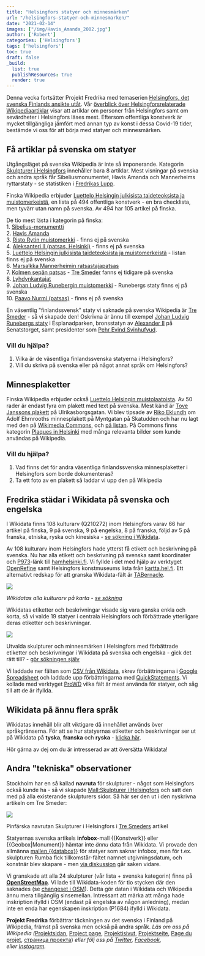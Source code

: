 ```yaml
---
title: "Helsingfors statyer och minnesmärken"
url: "/helsingfors-statyer-och-minnesmarken/"
date: "2021-02-14"
images: ["/img/Havis_Amanda_2002.jpg"]
author: ['Robert']
categories: ['Helsingfors']
tags: ['helsingfors']
toc: true
draft: false
_build:
  list: true
  publishResources: true
  render: true
---
```


Denna vecka fortsätter Projekt Fredrika med temaserien [Helsingfors, det svenska Finlands ansikte utåt](https://projektfredrika.fi/tre-smeder/). Vår [överblick över Helsingforsrelaterade Wikipediaartiklar](https://projektfredrika.fi/helsingfors-ett-ytskrap/) visar att artiklar om personer från Helsingfors samt om sevärdheter i Helsingfors läses mest. Eftersom offentliga konstverk är mycket tillgängliga jämfört med annan typ av konst i dessa Covid-19 tider, bestämde vi oss för att börja med statyer och minnesmärken.

## Få artiklar på svenska om statyer

Utgångsläget på svenska Wikipedia är inte så imponerande. Kategorin [Skulpturer i Helsingfors](https://sv.wikipedia.org/wiki/Kategori:Skulpturer_i_Helsingfors) innehåller bara 8 artiklar. Mest visningar på svenska och andra språk får Sibeliusmonumentet, Havis Amanda och Mannerheims ryttarstaty - se statistiken i [Fredrikas Lupp](https://wiki.projektfredrika.fi/Skulpturer_i_Helsingfors).

Finska Wikipedia erbjuder [Luettelo Helsingin julkisista taideteoksista ja muistomerkeistä](https://fi.wikipedia.org/wiki/Luettelo_Helsingin_julkisista_taideteoksista_ja_muistomerkeist%C3%A4), en lista på 494 offentliga konstverk - en bra checklista, men tyvärr utan namn på svenska. Av 494 har 105 artikel på finska.

De tio mest lästa i kategorin på finska:  
1\. [Sibelius-monumentti](https://fi.wikipedia.org/wiki/Sibelius-monumentti)  
2\. [Havis Amanda](https://fi.wikipedia.org/wiki/Havis_Amanda)  
3\. [Risto Rytin muistomerkki](https://fi.wikipedia.org/wiki/Risto_Rytin_muistomerkki) - finns ej på svenska  
4\. [Aleksanteri II (patsas, Helsinki)](https://fi.wikipedia.org/wiki/Aleksanteri_II_(patsas,_Helsinki)) - finns ej på svenska  
5\. [Luettelo Helsingin julkisista taideteoksista ja muistomerkeistä](https://fi.wikipedia.org/wiki/Luettelo_Helsingin_julkisista_taideteoksista_ja_muistomerkeist%C3%A4) \- listan finns ej på svenska  
6\. [Marsalkka Mannerheimin ratsastajapatsas](https://fi.wikipedia.org/wiki/Marsalkka_Mannerheimin_ratsastajapatsas)  
7\. [Kolmen sepän patsas](https://fi.wikipedia.org/wiki/Kolmen_sep%C3%A4n_patsas) \- [Tre Smeder](https://sv.wikipedia.org/wiki/Tre_smeder) fanns ej tidigare på svenska  
8\. [Lyhdynkantajat](https://fi.wikipedia.org/wiki/Lyhdynkantajat)  
9\. [Johan Ludvig Runebergin muistomerkki](https://fi.wikipedia.org/wiki/Johan_Ludvig_Runebergin_muistomerkki) \- Runebergs staty finns ej på svenska  
10\. [Paavo Nurmi (patsas)](https://fi.wikipedia.org/wiki/Paavo_Nurmi_(patsas)) - finns ej på svenska

En väsentlig "finlandssvensk" staty vi saknade på svenska Wikipedia är [Tre Smeder](https://sv.wikipedia.org/wiki/Tre_Smeder) - så vi skapade den! Oskrivna är ännu till exempel [Johan Ludvig Runebergs staty](https://sv.wikipedia.org/wiki/Johan_Ludvig_Runebergs_staty) i Esplanadparken, bronsstatyn av [Alexander II](https://sv.wikipedia.org/wiki/Alexander_II_(staty,_Helsingfors)) på Senatstorget, samt presidenter som [Pehr Evind Svinhufvud](https://sv.wikipedia.org/wiki/P.%20E.%20Svinhufvud%20(staty)).

### Vill du hjälpa?

1.  Vilka är de väsentliga finlandssvenska statyerna i Helsingfors?
2.  Vill du skriva på svenska eller på något annat språk om Helsingfors?

## Minnesplaketter

Finska Wikipedia erbjuder också [Luettelo Helsingin muistolaatoista](https://fi.wikipedia.org/wiki/Luettelo_Helsingin_muistolaatoista). Av 50 rader är endast fyra om plakett med text på svenska. Mest känd är [Tove Janssons plakett](https://fi.wikipedia.org/wiki/Tiedosto:Tove_Janssonin_muistolaatta.JPG) på Ulrikasborgsgatan. Vi blev tipsade av [Riko Eklundh](https://sv.wikipedia.org/wiki/Riko_Eklundh) om Adolf Ehrnrooths minnesplakett på Myntgatan på Skatudden och har nu lagt med den på [Wikimedia Commons](https://commons.wikimedia.org/wiki/File:Mannerheimriddare_Adolf_Erik_Ehrnrooth,_Minnesplakett_p%C3%A5_Myntgatan_p%C3%A5_Skatudden_i_Helsingfors.jpg), och [på listan](https://fi.wikipedia.org/wiki/Luettelo_Helsingin_muistolaatoista). På Commons finns kategorin [Plaques in Helsinki](https://commons.wikimedia.org/wiki/Category:Plaques_in_Helsinki) med många relevanta bilder som kunde användas på Wikipedia.

### Vill du hjälpa?

1.  Vad finns det för andra väsentliga finlandssvenska minnesplaketter i Helsingfors som borde dokumenteras? 
2.  Ta ett foto av en plakett så laddar vi upp den på Wikipedia

## Fredrika städar i Wikidata på svenska och engelska

I Wikidata finns 108 kulturarv (Q210272) inom Helsingfors varav 66 har artikel på finska, 9 på svenska, 9 på engelska, 8 på franska, följd av 5 på franska, etniska, ryska och kinesiska - [se sökning i Wikidata](https://query.wikidata.org/#%23%20kulturarv%20i%20Helsingfors%0ASELECT%20DISTINCT%20%3Fitem%20%3FitemLabel%20%3FitemDescription%0A%0A%20%20%28GROUP_CONCAT%28DISTINCT%20%3Fwpsv_title%3BSEPARATOR%3D%22%2C%20%22%29%20AS%20%3Fsv_title%29%20%0A%20%20%28GROUP_CONCAT%28DISTINCT%20%3Fwpfi_title%3BSEPARATOR%3D%22%2C%20%22%29%20AS%20%3Ffi_title%29%20%0A%20%20%28GROUP_CONCAT%28DISTINCT%20%3Fwpno_title%3BSEPARATOR%3D%22%2C%20%22%29%20AS%20%3Fno_title%29%20%0A%20%20%28GROUP_CONCAT%28DISTINCT%20%3Fwpda_title%3BSEPARATOR%3D%22%2C%20%22%29%20AS%20%3Fda_title%29%20%0A%20%20%28GROUP_CONCAT%28DISTINCT%20%3Fwpen_title%3BSEPARATOR%3D%22%2C%20%22%29%20AS%20%3Fen_title%29%20%0A%20%20%28GROUP_CONCAT%28DISTINCT%20%3Fwpde_title%3BSEPARATOR%3D%22%2C%20%22%29%20AS%20%3Fde_title%29%20%0A%20%20%28GROUP_CONCAT%28DISTINCT%20%3Fwpfr_title%3BSEPARATOR%3D%22%2C%20%22%29%20AS%20%3Ffr_title%29%20%0A%20%20%28GROUP_CONCAT%28DISTINCT%20%3Fwpes_title%3BSEPARATOR%3D%22%2C%20%22%29%20AS%20%3Fes_title%29%20%0A%20%20%28GROUP_CONCAT%28DISTINCT%20%3Fwppt_title%3BSEPARATOR%3D%22%2C%20%22%29%20AS%20%3Fpt_title%29%20%0A%20%20%28GROUP_CONCAT%28DISTINCT%20%3Fwpet_title%3BSEPARATOR%3D%22%2C%20%22%29%20AS%20%3Fet_title%29%20%0A%20%20%28GROUP_CONCAT%28DISTINCT%20%3Fwpso_title%3BSEPARATOR%3D%22%2C%20%22%29%20AS%20%3Fso_title%29%20%0A%20%20%28GROUP_CONCAT%28DISTINCT%20%3Fwpru_title%3BSEPARATOR%3D%22%2C%20%22%29%20AS%20%3Fru_title%29%20%0A%20%20%28GROUP_CONCAT%28DISTINCT%20%3Fwpar_title%3BSEPARATOR%3D%22%2C%20%22%29%20AS%20%3Far_title%29%20%0A%20%20%28GROUP_CONCAT%28DISTINCT%20%3Fwpzh_title%3BSEPARATOR%3D%22%2C%20%22%29%20AS%20%3Fzh_title%29%20%0A%20%20%28GROUP_CONCAT%28DISTINCT%20%3Fwpja_title%3BSEPARATOR%3D%22%2C%20%22%29%20AS%20%3Fja_title%29%20%0A%20%20%0AWHERE%20%0A%7B%20%0A%20%20%3Fitem%20wdt%3AP31%2Fwdt%3AP279%2a%20wd%3AQ210272.%0A%20%20%3Fitem%20wdt%3AP131%20wd%3AQ1757.%20%0A%0A%20%20OPTIONAL%20%7B%20%3Fwpsv%20schema%3Aabout%20%3Fitem%20.%20%3Fwpsv%20schema%3AisPartOf%20%3Chttps%3A%2F%2Fsv.wikipedia.org%2F%3E%3Bschema%3Aname%20%3Fwpsv_title.%7D%0A%20%20OPTIONAL%20%7B%20%3Fwpfi%20schema%3Aabout%20%3Fitem%20.%20%3Fwpfi%20schema%3AisPartOf%20%3Chttps%3A%2F%2Ffi.wikipedia.org%2F%3E%3Bschema%3Aname%20%3Fwpfi_title.%7D%0A%20%20OPTIONAL%20%7B%20%3Fwpno%20schema%3Aabout%20%3Fitem%20.%20%3Fwpno%20schema%3AisPartOf%20%3Chttps%3A%2F%2Fno.wikipedia.org%2F%3E%3Bschema%3Aname%20%3Fwpno_title.%7D%0A%20%20OPTIONAL%20%7B%20%3Fwpda%20schema%3Aabout%20%3Fitem%20.%20%3Fwpda%20schema%3AisPartOf%20%3Chttps%3A%2F%2Fda.wikipedia.org%2F%3E%3Bschema%3Aname%20%3Fwpda_title.%7D%0A%20%20OPTIONAL%20%7B%20%3Fwpen%20schema%3Aabout%20%3Fitem%20.%20%3Fwpen%20schema%3AisPartOf%20%3Chttps%3A%2F%2Fen.wikipedia.org%2F%3E%3Bschema%3Aname%20%3Fwpen_title.%7D%0A%20%20OPTIONAL%20%7B%20%3Fwpde%20schema%3Aabout%20%3Fitem%20.%20%3Fwpde%20schema%3AisPartOf%20%3Chttps%3A%2F%2Fde.wikipedia.org%2F%3E%3Bschema%3Aname%20%3Fwpde_title.%7D%0A%20%20OPTIONAL%20%7B%20%3Fwpfr%20schema%3Aabout%20%3Fitem%20.%20%3Fwpfr%20schema%3AisPartOf%20%3Chttps%3A%2F%2Ffr.wikipedia.org%2F%3E%3Bschema%3Aname%20%3Fwpfr_title.%7D%0A%20%20OPTIONAL%20%7B%20%3Fwpes%20schema%3Aabout%20%3Fitem%20.%20%3Fwpes%20schema%3AisPartOf%20%3Chttps%3A%2F%2Fes.wikipedia.org%2F%3E%3Bschema%3Aname%20%3Fwpes_title.%7D%0A%20%20OPTIONAL%20%7B%20%3Fwppt%20schema%3Aabout%20%3Fitem%20.%20%3Fwppt%20schema%3AisPartOf%20%3Chttps%3A%2F%2Fpt.wikipedia.org%2F%3E%3Bschema%3Aname%20%3Fwppt_title.%7D%0A%20%20OPTIONAL%20%7B%20%3Fwpet%20schema%3Aabout%20%3Fitem%20.%20%3Fwpet%20schema%3AisPartOf%20%3Chttps%3A%2F%2Fet.wikipedia.org%2F%3E%3Bschema%3Aname%20%3Fwpet_title.%7D%0A%20%20OPTIONAL%20%7B%20%3Fwpso%20schema%3Aabout%20%3Fitem%20.%20%3Fwpso%20schema%3AisPartOf%20%3Chttps%3A%2F%2Fso.wikipedia.org%2F%3E%3Bschema%3Aname%20%3Fwpso_title.%7D%0A%20%20OPTIONAL%20%7B%20%3Fwpru%20schema%3Aabout%20%3Fitem%20.%20%3Fwpru%20schema%3AisPartOf%20%3Chttps%3A%2F%2Fru.wikipedia.org%2F%3E%3Bschema%3Aname%20%3Fwpru_title.%7D%0A%20%20OPTIONAL%20%7B%20%3Fwpar%20schema%3Aabout%20%3Fitem%20.%20%3Fwpar%20schema%3AisPartOf%20%3Chttps%3A%2F%2Far.wikipedia.org%2F%3E%3Bschema%3Aname%20%3Fwpar_title.%7D%0A%20%20OPTIONAL%20%7B%20%3Fwpzh%20schema%3Aabout%20%3Fitem%20.%20%3Fwpzh%20schema%3AisPartOf%20%3Chttps%3A%2F%2Fzh.wikipedia.org%2F%3E%3Bschema%3Aname%20%3Fwpzh_title.%7D%0A%20%20OPTIONAL%20%7B%20%3Fwpja%20schema%3Aabout%20%3Fitem%20.%20%3Fwpja%20schema%3AisPartOf%20%3Chttps%3A%2F%2Fja.wikipedia.org%2F%3E%3Bschema%3Aname%20%3Fwpja_title.%7D%0A%20%0A%20%20SERVICE%20wikibase%3Alabel%20%7B%20bd%3AserviceParam%20wikibase%3Alanguage%20%22sv%22.%20%7D%0A%7DGROUP%20BY%20%3Fitem%20%3FitemLabel%20%3FitemDescription%20ORDER%20BY%20%3FitemLabel).

Av 108 kulturarv inom Helsingfors hade ytterst få etikett och beskrivning på svenska. Nu har alla etikett och beskrivning på svenska samt koordinater och [P973](https://www.wikidata.org/wiki/Property:P973)\-länk till [hamhelsinki.fi](https://www.hamhelsinki.fi/). Vi fyllde i det med hjälp av verktyget [OpenRefine](https://openrefine.org/) samt Helsingfors konstmuseums lista från [kartta.hel.fi](https://kartta.hel.fi/). Ett alternativt redskap för att granska Wikidata-fält är [TABernacle](https://tabernacle.toolforge.org/?#/tab/sparql/SELECT%20%3Fitem%20%3FitemLabel%20WHERE%20%7B%0A%20%20SERVICE%20wikibase%3Alabel%20%7B%20bd%3AserviceParam%20wikibase%3Alanguage%20%22%5BAUTO_LANGUAGE%5D%2Cen%22.%20%7D%0A%20%20%3Fitem%20wdt%3AP31%20wd%3A%20Q210272.%0A%20%20%3Fitem%20wdt%3AP131%20wd%3AQ1757.%0A%7D/Lfi%2Csv%2Cen%2Cde%2Cfr%2Cru%3BAfi%2Csv%2Cen%2Cde%2Cfr%2Cru%3BDfi%2Csv%2Cen%2Cde%2Cfr%2Cru%3BP180%3BP547%3BP825%3BP18%3BP625%3BP31).

![](/2021/02/helsingfors-statyer-och-minnesmarken-01.jpg)

_Wikidatas alla kulturarv på karta -_ [_se sökning_](https://query.wikidata.org/#%23defaultView%3AMap%0A%23%20kulturarv%20i%20Helsingfors%0ASELECT%20DISTINCT%20%3Fitem%20%3FitemLabel%20%3FitemDescription%20%3F%C3%A5r_skapad%20%3F%C3%A5r_publicerad%20%3FmotivLabel%20%3FtillminnetavLabel%20%3Ftill%C3%A4gnadLabel%20%3Fimage%20%3Fcoords%0A%20%20%0AWHERE%20%0A%7B%20%0A%20%20%3Fitem%20wdt%3AP31%2Fwdt%3AP279%2a%20wd%3AQ210272.%0A%20%20%3Fitem%20wdt%3AP131%20wd%3AQ1757.%20%0A%20%20%0A%20%20OPTIONAL%7B%3Fitem%20wdt%3AP571%20%3Fp571.%20BIND%28SUBSTR%28STR%28COALESCE%28%3Fp571%2C%22%22%29%29%2C1%2C4%29%20AS%20%3F%C3%A5r_skapad%29%7D%0A%20%20OPTIONAL%7B%3Fitem%20wdt%3AP577%20%3Fp577.%20BIND%28SUBSTR%28STR%28COALESCE%28%3Fp577%2C%22%22%29%29%2C1%2C4%29%20AS%20%3F%C3%A5r_publicerad%29%7D%0A%20%20OPTIONAL%7B%3Fitem%20wdt%3AP180%20%3Fmotiv%7D%20%0A%20%20OPTIONAL%7B%3Fitem%20wdt%3AP547%20%3Ftillminnetav%7D%20%0A%20%20OPTIONAL%7B%3Fitem%20wdt%3AP825%20%3Ftill%C3%A4gnad%7D%20%0A%20%20OPTIONAL%7B%3Fitem%20wdt%3AP18%20%3Fimage%7D%0A%20%20OPTIONAL%7B%3Fitem%20wdt%3AP625%20%3Fcoords%7D%0A%20%0A%20%20SERVICE%20wikibase%3Alabel%20%7B%20bd%3AserviceParam%20wikibase%3Alanguage%20%22sv%22.%20%7D%0A%7DORDER%20BY%20%3FitemLabel)

Wikidatas etiketter och beskrivningar visade sig vara ganska enkla och korta, så vi valde 19 statyer i centrala Helsingfors och förbättrade ytterligare deras etiketter och beskrivningar.

![](/2021/02/helsingfors-statyer-och-minnesmarken-02.jpg)

Utvalda skulpturer och minnesmärken i Helsingfors med förbättrade etiketter och beskrivningar i Wikidata på svenska och engelska - gick det rätt till? - [gör sökningen själv](https://query.wikidata.org/#%23%20minnesm%C3%A4rken%20i%20Helsingfors%0ASELECT%20DISTINCT%20%3Fitem%20%3Flabelsv%20%3Fdescsv%20%3Flabelen%20%3Fdescen%20%20%3FmotivLabel%20%3FtillminnetavLabel%20%3Ftill%C3%A4gnadLabel%20%3Fimage%20%3Fcoords%0A%23%3FinstansavLabel%20%3FplatsLabel%0A%23%3Flabelde%20%3Fdescde%20%3Flabelfr%20%3Fdescfr%20%3Flabelru%20%3Fdescru%20%3Fwpsv%20%3Fwpfi%20%3Fwpen%20%3Fwpde%20%3Fwpfr%20%3Fwpru%0A%0AWHERE%20%0A%7B%20%20VALUES%20%3Fitem%7Bwd%3AQ11850731%20wd%3AQ11850682%20wd%3AQ5409330%20wd%3AQ64007552%20wd%3AQ86044311%20wd%3AQ14116244%20wd%3AQ101792007%20wd%3AQ2511913%20wd%3AQ56402352%20wd%3AQ18662391%20wd%3AQ7797830%20wd%3AQ56402318%20wd%3AQ2584017%20wd%3AQ523268%20wd%3AQ15715122%20wd%3AQ17382947%20wd%3AQ56332950%20wd%3AQ56402637%20wd%3AQ105389369%7D%0A%0A%20%20OPTIONAL%7B%3Fitem%20rdfs%3Alabel%20%3Flabelsv%20filter%20%28lang%28%3Flabelsv%29%20%3D%20%22sv%22%29.%7D%0A%20%20OPTIONAL%7B%3Fitem%20rdfs%3Alabel%20%3Flabelfi%20filter%20%28lang%28%3Flabelfi%29%20%3D%20%22fi%22%29.%7D%0A%20%20OPTIONAL%7B%3Fitem%20rdfs%3Alabel%20%3Flabelen%20filter%20%28lang%28%3Flabelen%29%20%3D%20%22en%22%29.%7D%0A%20%20OPTIONAL%7B%3Fitem%20rdfs%3Alabel%20%3Flabelde%20filter%20%28lang%28%3Flabelde%29%20%3D%20%22de%22%29.%7D%0A%20%20OPTIONAL%7B%3Fitem%20rdfs%3Alabel%20%3Flabelfr%20filter%20%28lang%28%3Flabelfr%29%20%3D%20%22fr%22%29.%7D%20%20%0A%20%20OPTIONAL%7B%3Fitem%20rdfs%3Alabel%20%3Flabelru%20filter%20%28lang%28%3Flabelru%29%20%3D%20%22ru%22%29.%7D%0A%20%20%0A%20%20OPTIONAL%20%7B%3Fitem%20schema%3Adescription%20%3Fdescsv%20.%20FILTER%28lang%28%3Fdescsv%29%3D%27sv%27%29%20%7D%0A%20%20OPTIONAL%20%7B%3Fitem%20schema%3Adescription%20%3Fdescfi%20.%20FILTER%28lang%28%3Fdescfi%29%3D%27fi%27%29%20%7D%0A%20%20OPTIONAL%20%7B%3Fitem%20schema%3Adescription%20%3Fdescen%20.%20FILTER%28lang%28%3Fdescen%29%3D%27en%27%29%20%7D%0A%20%20OPTIONAL%20%7B%3Fitem%20schema%3Adescription%20%3Fdescde%20.%20FILTER%28lang%28%3Fdescde%29%3D%27de%27%29%20%7D%0A%20%20OPTIONAL%20%7B%3Fitem%20schema%3Adescription%20%3Fdescfr%20.%20FILTER%28lang%28%3Fdescfr%29%3D%27fr%27%29%20%7D%0A%20%20OPTIONAL%20%7B%3Fitem%20schema%3Adescription%20%3Fdescru%20.%20FILTER%28lang%28%3Fdescru%29%3D%27ru%27%29%20%7D%0A%0A%20%20OPTIONAL%20%7B%3Fwpsv%20schema%3Aabout%20%3Fitem%20.%20%3Fwpsv%20schema%3AisPartOf%20%3Chttps%3A%2F%2Fsv.wikipedia.org%2F%3E.%7D%0A%20%20OPTIONAL%20%7B%3Fwpfi%20schema%3Aabout%20%3Fitem%20.%20%3Fwpfi%20schema%3AisPartOf%20%3Chttps%3A%2F%2Ffi.wikipedia.org%2F%3E.%7D%0A%20%20OPTIONAL%20%7B%3Fwpen%20schema%3Aabout%20%3Fitem%20.%20%3Fwpen%20schema%3AisPartOf%20%3Chttps%3A%2F%2Fen.wikipedia.org%2F%3E.%7D%0A%20%20OPTIONAL%20%7B%3Fwpde%20schema%3Aabout%20%3Fitem%20.%20%3Fwpde%20schema%3AisPartOf%20%3Chttps%3A%2F%2Fde.wikipedia.org%2F%3E.%7D%0A%20%20OPTIONAL%20%7B%3Fwpfr%20schema%3Aabout%20%3Fitem%20.%20%3Fwpfr%20schema%3AisPartOf%20%3Chttps%3A%2F%2Ffr.wikipedia.org%2F%3E.%7D%0A%20%20OPTIONAL%20%7B%3Fwpru%20schema%3Aabout%20%3Fitem%20.%20%3Fwpru%20schema%3AisPartOf%20%3Chttps%3A%2F%2Fru.wikipedia.org%2F%3E.%7D%0A%20%20%0A%23%20%20OPTIONAL%7B%3Fitem%20wdt%3AP31%20%3Finstansav%7D%20%0A%20%20OPTIONAL%7B%3Fitem%20wdt%3AP180%20%3Fmotiv%7D%20%0A%20%20OPTIONAL%7B%3Fitem%20wdt%3AP547%20%3Ftillminnetav%7D%20%0A%20%20OPTIONAL%7B%3Fitem%20wdt%3AP825%20%3Ftill%C3%A4gnad%7D%20%0A%20%20OPTIONAL%7B%3Fitem%20wdt%3AP18%20%3Fimage%7D%0A%20%20OPTIONAL%7B%3Fitem%20wdt%3AP625%20%3Fcoords%7D%0A%23%20%20OPTIONAL%7B%3Fitem%20wdt%3AP276%20%3Fplats.%7D%0A%20%0A%20%20SERVICE%20wikibase%3Alabel%20%7B%20bd%3AserviceParam%20wikibase%3Alanguage%20%22sv%2Cfi%2Cen%22.%20%7D%0A%7DORDER%20BY%20%3Flabelsv)

Vi laddade ner fälten som [CSV från Wikidata](https://query.wikidata.org/), skrev förbättringarna i [Google Spreadsheet](https://www.google.com/sheets/about/) och laddade upp förbättringarna med [QuickStatements](https://quickstatements.toolforge.org/). Vi kollade med verktyget [ProWD](https://prowd.id/) vilka fält är mest använda för statyer, och såg till att de är ifyllda.

## Wikidata på ännu flera språk

Wikidatas innehåll blir allt viktigare då innehållet används över språkgränserna. För att se hur statyernas etiketter och beskrivningar ser ut på Wikidata på **tyska**, **franska** och **ryska** - [klicka här](https://query.wikidata.org/#%23%20minnesm%C3%A4rken%20i%20Helsingfors%0ASELECT%20DISTINCT%20%3Fitem%20%3Flabelsv%20%3Fdescsv%20%3Flabelen%20%3Fdescen%20%3Flabelde%20%3Fdescde%20%3Flabelfr%20%3Fdescfr%20%3Flabelru%20%3Fdescru%20%3FmotivLabel%20%3FtillminnetavLabel%20%3Ftill%C3%A4gnadLabel%20%3Fimage%20%3Fcoords%0A%0A%0AWHERE%20%0A%7B%20%20VALUES%20%3Fitem%7Bwd%3AQ11850731%20wd%3AQ11850682%20wd%3AQ5409330%20wd%3AQ64007552%20wd%3AQ86044311%20wd%3AQ14116244%20wd%3AQ101792007%20wd%3AQ2511913%20wd%3AQ56402352%20wd%3AQ18662391%20wd%3AQ7797830%20wd%3AQ56402318%20wd%3AQ2584017%20wd%3AQ523268%20wd%3AQ15715122%20wd%3AQ17382947%20wd%3AQ56332950%20wd%3AQ56402637%20wd%3AQ105389369%7D%0A%0A%20%20OPTIONAL%7B%3Fitem%20rdfs%3Alabel%20%3Flabelsv%20filter%20%28lang%28%3Flabelsv%29%20%3D%20%22sv%22%29.%7D%0A%20%20OPTIONAL%7B%3Fitem%20rdfs%3Alabel%20%3Flabelfi%20filter%20%28lang%28%3Flabelfi%29%20%3D%20%22fi%22%29.%7D%0A%20%20OPTIONAL%7B%3Fitem%20rdfs%3Alabel%20%3Flabelen%20filter%20%28lang%28%3Flabelen%29%20%3D%20%22en%22%29.%7D%0A%20%20OPTIONAL%7B%3Fitem%20rdfs%3Alabel%20%3Flabelde%20filter%20%28lang%28%3Flabelde%29%20%3D%20%22de%22%29.%7D%0A%20%20OPTIONAL%7B%3Fitem%20rdfs%3Alabel%20%3Flabelfr%20filter%20%28lang%28%3Flabelfr%29%20%3D%20%22fr%22%29.%7D%20%20%0A%20%20OPTIONAL%7B%3Fitem%20rdfs%3Alabel%20%3Flabelru%20filter%20%28lang%28%3Flabelru%29%20%3D%20%22ru%22%29.%7D%0A%20%20%0A%20%20OPTIONAL%20%7B%3Fitem%20schema%3Adescription%20%3Fdescsv%20.%20FILTER%28lang%28%3Fdescsv%29%3D%27sv%27%29%20%7D%0A%20%20OPTIONAL%20%7B%3Fitem%20schema%3Adescription%20%3Fdescfi%20.%20FILTER%28lang%28%3Fdescfi%29%3D%27fi%27%29%20%7D%0A%20%20OPTIONAL%20%7B%3Fitem%20schema%3Adescription%20%3Fdescen%20.%20FILTER%28lang%28%3Fdescen%29%3D%27en%27%29%20%7D%0A%20%20OPTIONAL%20%7B%3Fitem%20schema%3Adescription%20%3Fdescde%20.%20FILTER%28lang%28%3Fdescde%29%3D%27de%27%29%20%7D%0A%20%20OPTIONAL%20%7B%3Fitem%20schema%3Adescription%20%3Fdescfr%20.%20FILTER%28lang%28%3Fdescfr%29%3D%27fr%27%29%20%7D%0A%20%20OPTIONAL%20%7B%3Fitem%20schema%3Adescription%20%3Fdescru%20.%20FILTER%28lang%28%3Fdescru%29%3D%27ru%27%29%20%7D%0A%0A%20%20OPTIONAL%20%7B%3Fwpsv%20schema%3Aabout%20%3Fitem%20.%20%3Fwpsv%20schema%3AisPartOf%20%3Chttps%3A%2F%2Fsv.wikipedia.org%2F%3E.%7D%0A%20%20OPTIONAL%20%7B%3Fwpfi%20schema%3Aabout%20%3Fitem%20.%20%3Fwpfi%20schema%3AisPartOf%20%3Chttps%3A%2F%2Ffi.wikipedia.org%2F%3E.%7D%0A%20%20OPTIONAL%20%7B%3Fwpen%20schema%3Aabout%20%3Fitem%20.%20%3Fwpen%20schema%3AisPartOf%20%3Chttps%3A%2F%2Fen.wikipedia.org%2F%3E.%7D%0A%20%20OPTIONAL%20%7B%3Fwpde%20schema%3Aabout%20%3Fitem%20.%20%3Fwpde%20schema%3AisPartOf%20%3Chttps%3A%2F%2Fde.wikipedia.org%2F%3E.%7D%0A%20%20OPTIONAL%20%7B%3Fwpfr%20schema%3Aabout%20%3Fitem%20.%20%3Fwpfr%20schema%3AisPartOf%20%3Chttps%3A%2F%2Ffr.wikipedia.org%2F%3E.%7D%0A%20%20OPTIONAL%20%7B%3Fwpru%20schema%3Aabout%20%3Fitem%20.%20%3Fwpru%20schema%3AisPartOf%20%3Chttps%3A%2F%2Fru.wikipedia.org%2F%3E.%7D%0A%0A%20%20OPTIONAL%7B%3Fitem%20wdt%3AP180%20%3Fmotiv%7D%20%0A%20%20OPTIONAL%7B%3Fitem%20wdt%3AP547%20%3Ftillminnetav%7D%20%0A%20%20OPTIONAL%7B%3Fitem%20wdt%3AP825%20%3Ftill%C3%A4gnad%7D%20%0A%20%20OPTIONAL%7B%3Fitem%20wdt%3AP18%20%3Fimage%7D%0A%20%20OPTIONAL%7B%3Fitem%20wdt%3AP625%20%3Fcoords%7D%0A%0A%20%0A%20%20SERVICE%20wikibase%3Alabel%20%7B%20bd%3AserviceParam%20wikibase%3Alanguage%20%22sv%2Cfi%2Cen%22.%20%7D%0A%7DORDER%20BY%20%3Flabelsv).

Hör gärna av dej om du är intresserad av att översätta Wikidata!

## Andra "tekniska" observationer

Stockholm har en så kallad **navruta** för skulpturer - något som Helsingfors också kunde ha - så vi skapade [Mall:Skulpturer i Helsingfors](https://sv.wikipedia.org/wiki/Mall:Skulpturer_i_Helsingfors) och satt den med på alla existerande skulpturers sidor. Så här ser den ut i den nyskrivna artikeln om Tre Smeder:

![](/2021/02/image-3-1024x290.png)

Pinfärska navrutan Skulpturer i Helsingfors i [Tre Smeders](https://sv.wikipedia.org/wiki/Tre_smeder) artikel

Statyernas svenska artikels **infobox**\-mall {{Konstverk}} eller {{Geobox|Monument}} hämtar inte _ännu_ data från Wikidata. Vi provade den allmänna [mallen {{databox}}](https://sv.wikipedia.org/wiki/Mall:Databox) för statyer som saknar infobox, men för t.ex. skulpturen Rumba fick tillkomstår-fältet namnet utgivningsdatum, och konstnär blev skapare - men [via diskussion](https://sv.wikipedia.org/wiki/Diskussion:Rumba_(skulptur)) går saken vidare.

Vi granskade att alla 24 skulpturer (vår lista + svenska kategorin) finns på **[OpenStreetMap](https://www.openstreetmap.org/)**. Vi lade till Wikidata-koden för tio stycken där den saknades (se [changeset i OSM](https://www.openstreetmap.org/changeset/99164165)). Detta gör datan i Wikidata och Wikipedia ännu mera tillgänglig sinsemellan. Intressant att märka att många hade inskription ifylld i OSM (endast på engelska av någon anledning), medan inte en enda har egenskapen inskription (P1684) ifylld i Wikidata.

**Projekt Fredrika** förbättrar täckningen av det svenska i Finland på Wikipedia, främst på svenska men också på andra språk. _Läs om oss på Wikipedia (_[Projektsidan](https://sv.wikipedia.org/wiki/Wikipedia:Projekt_Fredrika), [Project page](https://en.wikipedia.org/wiki/Wikipedia:Projekt_Fredrika), [Projektisivut](https://fi.wikipedia.org/wiki/Wikipedia:Projekt_Fredrika), [Projektseite](https://de.wikipedia.org/wiki/Wikipedia:Projekt_Fredrika), [Page du projet](https://fr.wikipedia.org/wiki/Wikipedia:Projekt_Fredrika), [страница проекта](https://ru.wikipedia.org/wiki/Wikipedia:Projekt_Fredrika)) _eller följ oss på [Twitter](https://twitter.com/projektfredrika), [Facebook](https://www.facebook.com/projektfredrika/), eller [Instagram](http://instagram.com/projektfredrika)._